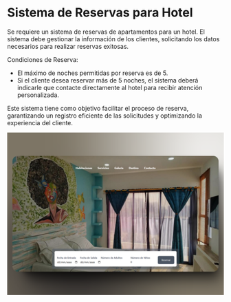 # Sistema de Reservas para Hotel

Se requiere un sistema de reservas de apartamentos para un hotel. El sistema debe gestionar la información de los clientes, solicitando los datos necesarios para realizar reservas exitosas.

Condiciones de Reserva:

- El máximo de noches permitidas por reserva es de 5.
- Si el cliente desea reservar más de 5 noches, el sistema deberá indicarle que contacte directamente al hotel para recibir atención personalizada.

Este sistema tiene como objetivo facilitar el proceso de reserva, garantizando un registro eficiente de las solicitudes y optimizando la experiencia del cliente.

![](soo.png)
